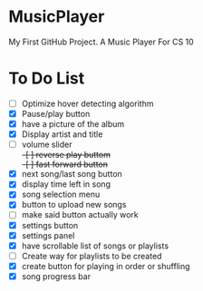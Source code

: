 # MusicPlayer
My First GitHub Project. A Music Player For CS 10

# To Do List
-[ ] Optimize hover detecting algorithm<br>
-[X] Pause/play button<br>
-[X] have a picture of the album<br>
-[X] Display artist and title<br>
-[ ] volume slider <br>
<del>-[ ] reverse play buttom <br></del>
<del>-[ ] fast forward button <br></del>
-[X] next song/last song button <br>
-[X] display time left in song <br>
-[X] song selection menu <br>
-[X] button to upload new songs <br>
-[ ] make said button actually work<br>
-[X] settings button <br>
-[X] settings panel <br>
-[X] have scrollable list of songs or playlists <br>
-[ ] Create way for playlists to be created <br>
-[X] create button for playing in order or shuffling <br>
-[X] song progress bar <br>
